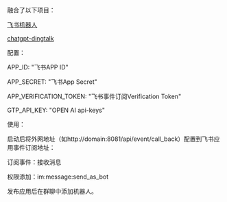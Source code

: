 融合了以下项目：

[飞书机器人](https://github.com/waro163/feishu_robot.git)

[chatgpt-dingtalk](https://github.com/eryajf/chatgpt-dingtalk)

配置：

APP_ID: "飞书APP ID"

APP_SECRET: "飞书App Secret"

APP_VERIFICATION_TOKEN: "飞书事件订阅Verification Token"

GTP_API_KEY: "OPEN AI api-keys"

使用：

启动后将外网地址（如http://domain:8081/api/event/call_back）配置到飞书应用事件订阅地址：

订阅事件：接收消息

权限添加：im:message:send_as_bot

发布应用后在群聊中添加机器人。
